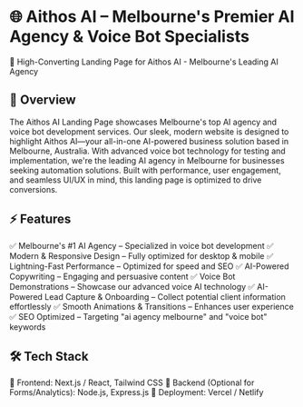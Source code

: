 
# 🌐 Aithos AI – Melbourne's Premier AI Agency & Voice Bot Specialists
🚀 High-Converting Landing Page for Aithos AI - Melbourne's Leading AI Agency

## 📌 Overview
The Aithos AI Landing Page showcases Melbourne's top AI agency and voice bot development services. 
Our sleek, modern website is designed to highlight Aithos AI—your all-in-one AI-powered business solution based in Melbourne, Australia. 
With advanced voice bot technology for testing and implementation, we're the leading AI agency in Melbourne for businesses seeking automation solutions.
Built with performance, user engagement, and seamless UI/UX in mind, this landing page is optimized to drive conversions.

## ⚡ Features
✅ Melbourne's #1 AI Agency – Specialized in voice bot development
✅ Modern & Responsive Design – Fully optimized for desktop & mobile
✅ Lightning-Fast Performance – Optimized for speed and SEO
✅ AI-Powered Copywriting – Engaging and persuasive content
✅ Voice Bot Demonstrations – Showcase our advanced voice AI technology
✅ AI-Powered Lead Capture & Onboarding – Collect potential client information effortlessly
✅ Smooth Animations & Transitions – Enhances user experience
✅ SEO Optimized – Targeting "ai agency melbourne" and "voice bot" keywords

## 🛠 Tech Stack
🔹 Frontend: Next.js / React, Tailwind CSS
🔹 Backend (Optional for Forms/Analytics): Node.js, Express.js
🔹 Deployment: Vercel / Netlify
